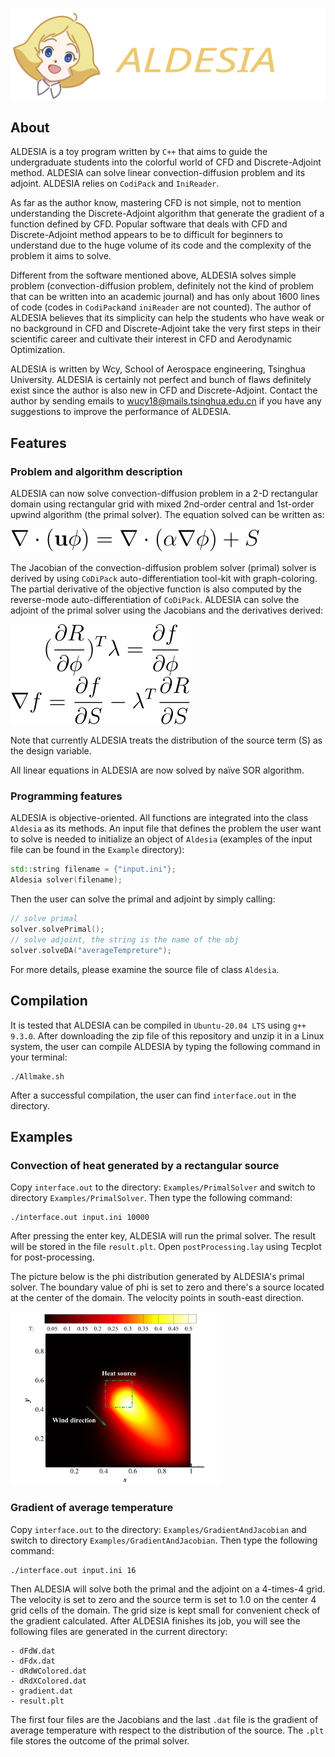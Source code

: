 ![](./pictures/ALDESIA.svg)

## About

ALDESIA is a toy program written by `C++` that aims to guide the undergraduate students into the colorful world of CFD and Discrete-Adjoint method. ALDESIA can solve linear convection-diffusion problem and its adjoint. ALDESIA relies on `CodiPack` and `IniReader`.

As far as the author know, mastering CFD is not simple, not to mention understanding the Discrete-Adjoint algorithm that generate the gradient of a function defined by CFD. Popular software that deals with CFD and Discrete-Adjoint method appears to be to difficult for beginners to understand due to the huge volume of its code and the complexity of the problem it aims to solve. 

Different from the software mentioned above, ALDESIA solves simple problem (convection-diffusion problem, definitely not the kind of problem that can be written into an academic journal) and has only about 1600 lines of code (codes in `CodiPack`and `iniReader` are not counted). The author of ALDESIA believes that its simplicity can help the students who have weak or no background in CFD and Discrete-Adjoint take the very first steps in their scientific career and cultivate their interest in CFD and Aerodynamic Optimization.

ALDESIA is written by Wcy, School of Aerospace engineering, Tsinghua University. ALDESIA is certainly not perfect and bunch of flaws definitely exist since the author is also new in CFD and Discrete-Adjoint. Contact the author by sending emails to wucy18@mails.tsinghua.edu.cn if you have any suggestions to improve the performance of ALDESIA. 

## Features

### Problem and algorithm description

ALDESIA can now solve convection-diffusion problem in a 2-D rectangular domain using rectangular grid with mixed 2nd-order central and 1st-order upwind algorithm (the primal solver). The equation solved can be written as:

![](./pictures/c-dEq.svg)

The Jacobian of the convection-diffusion problem solver (primal) solver is derived by using `CoDiPack` auto-differentiation tool-kit with graph-coloring. The partial derivative of the objective function is also computed by the reverse-mode auto-differentiation of `CoDiPack`.  ALDESIA can solve the adjoint of the primal solver using the Jacobians and the derivatives derived:

![](./pictures/AdjEq.svg)

Note that currently ALDESIA treats the distribution of the source term (S) as the design variable.

All linear equations in ALDESIA are now solved by naïve SOR algorithm.

### Programming features

ALDESIA is objective-oriented. All functions are integrated into the class `Aldesia` as its methods. An input file that defines the problem the user want to solve is needed to initialize an object of `Aldesia` (examples of the input file can be found in the `Example` directory):

```c++
std::string filename = {"input.ini"};
Aldesia solver(filename);
```

Then the user can solve the primal and adjoint by simply calling:

```C++
// solve primal
solver.solvePrimal(); 
// solve adjoint, the string is the name of the obj
solver.solveDA("averageTempreture"); 
```

For more details, please examine the source file of class `Aldesia`.

## Compilation

It is tested that ALDESIA can be compiled in `Ubuntu-20.04 LTS` using `g++ 9.3.0`. After downloading the zip file of this repository and unzip it in a Linux system, the user can compile ALDESIA by typing the following command in your terminal:

```shell
./Allmake.sh
```

After a successful compilation, the user can find `interface.out` in the directory.

## Examples

### Convection of heat generated by a rectangular source

Copy `interface.out` to the directory: `Examples/PrimalSolver` and switch to directory `Examples/PrimalSolver`. Then type the following command:

```shell
./interface.out input.ini 10000
```

After pressing the enter key, ALDESIA will run the primal solver. The result will be stored in the file `result.plt`. Open `postProcessing.lay` using Tecplot for post-processing.

The picture below is the phi distribution generated by ALDESIA's primal solver. The boundary value of phi is set to zero and there's a source located at the center of the domain. The velocity points in south-east direction.

<img src="./pictures/RecSource.jpg" style="zoom:33%;" />

### Gradient of average temperature

Copy `interface.out` to the directory: `Examples/GradientAndJacobian` and switch to directory `Examples/GradientAndJacobian`. Then type the following command:

```shell
./interface.out input.ini 16
```

Then ALDESIA will solve both the primal and the adjoint on a 4-times-4 grid. The velocity is set to zero and the source term is set to 1.0 on the center 4 grid cells of the domain. The grid size is kept small for convenient check of the gradient calculated. After ALDESIA finishes its job, you will see the following files are generated in the current directory:

```
- dFdW.dat
- dFdx.dat
- dRdWColored.dat
- dRdXColored.dat
- gradient.dat
- result.plt
```

The first four files are the Jacobians and the last `.dat` file is the gradient of average temperature with respect to the distribution of the source. The `.plt` file stores the outcome of the primal solver.